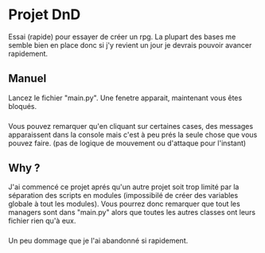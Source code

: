 # Projet DnD
Essai (rapide) pour essayer de créer un rpg.
La plupart des bases me semble bien en place donc si j'y revient un jour je devrais pouvoir avancer rapidement.
## Manuel
Lancez le fichier "main.py". 
Une fenetre apparait, maintenant vous êtes bloqués.
###
Vous pouvez remarquer qu'en cliquant sur certaines cases, des messages apparaissent dans la console mais c'est à peu prés la seule chose que vous pouvez faire.
(pas de logique de mouvement ou d'attaque pour l'instant)
## Why ?
J'ai commencé ce projet aprés qu'un autre projet soit trop limité par la séparation des scripts en modules (impossibilé de créer des variables globale à tout les modules).
Vous pourrez donc remarquer que tout les managers sont dans "main.py" alors que toutes les autres classes ont leurs fichier rien qu'à eux.
###
Un peu dommage que je l'ai abandonné si rapidement.
